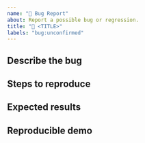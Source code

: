 ```yaml
---
name: "🐛 Bug Report"
about: Report a possible bug or regression.
title: "🐛 <TITLE>"
labels: "bug:unconfirmed"
---
```


<!-- Please provide a clear and concise description of what the bug is. -->

## Describe the bug

<!-- fill this out -->

## Steps to reproduce

<!-- fill this out -->

## Expected results

<!-- fill this out -->

## Reproducible demo

<!--
    Your bug will get fixed much faster if we can run your code. 
    
    There are two ways to do it:

        * Create a new app and provide a link to your repo.
        * Paste the link to your JSFiddle (https://jsfiddle.net/Luktwrdm/) or CodeSandbox (https://codesandbox.io/s/new)
-->
